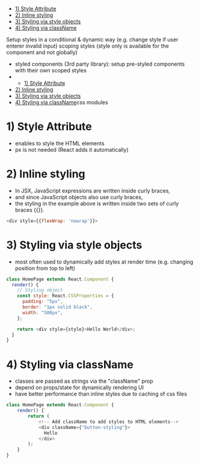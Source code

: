 - [1) Style Attribute](#1-style-attribute)
- [2) Inline styling](#2-inline-styling)
- [3) Styling via style objects](#3-styling-via-style-objects)
- [4) Styling via className](#4-styling-via-classname)


Setup styles in a  conditional & dynamic way (e.g. change style if user enterer invalid input)
scoping styles (style only is available for the component and not globally)
- styled components (3rd party library): setup pre-styled components with their own scoped styles
- - [1) Style Attribute](#1-style-attribute)
- [2) Inline styling](#2-inline-styling)
- [3) Styling via style objects](#3-styling-via-style-objects)
- [4) Styling via className](#4-styling-via-classname)css modules

# 1) Style Attribute

- enables to style the HTML elements
- px is not needed (React adds it automatically)

# 2) Inline styling

- In JSX, JavaScript expressions are written inside curly braces,
- and since JavaScript objects also use curly braces,
- the styling in the example above is written inside two sets of curly braces {{}}.

```javascript
<div style={{flexWrap: 'nowrap'}}>
```

# 3) Styling via style objects

- most often used to dynamically add styles at render time (e.g. changing position from top to left)

```javascript
class HomePage extends React.Component {
  render() {
    // Styling object
    const style: React.CSSProperties = {
      padding: "5px",
      border: "1px solid black",
      width: "500px",
    };

    return <div style={style}>Hello World</div>;
  }
}
```

# 4) Styling via className

- classes are passed as strings via the "className" prop
- depend on props/state for dynamically rendering UI
- have better performance than inline styles due to caching of css files

```javascript
class HomePage extends React.Component {
    render() {
        return (
            <!-- Add className to add styles to HTML elements-->
            <div className={"button-styling"}>
              Hello
            </div>
        );
    }
}
```
